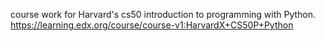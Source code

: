 course work for Harvard's cs50 introduction to programming with Python. https://learning.edx.org/course/course-v1:HarvardX+CS50P+Python
